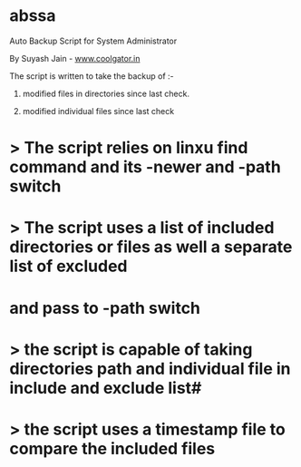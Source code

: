 # abssa
Auto Backup Script for System Administrator

By Suyash Jain - www.coolgator.in                                                                



The script is written to take the backup of :-                                                   

 1) modified files in directories since last check.                                              
 
 2) modified individual files since last check                                                   
 



# > The script relies on linxu find command and its -newer and -path switch                         #
# > The script uses a list of included directories or files as well a separate list of excluded     #
#   and pass to -path switch                                                                        #
# > the script is capable of taking directories path and individual file in include and exclude list#
# > the script uses a timestamp file to compare the included files                                  #

